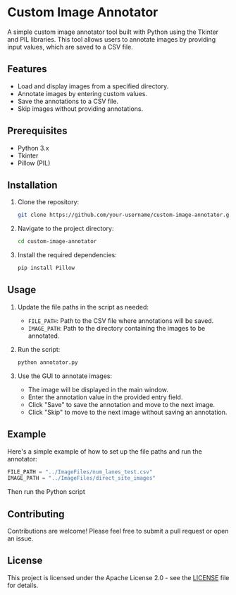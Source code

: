 # Custom Image Annotator

A simple custom image annotator tool built with Python using the Tkinter and PIL libraries. This tool allows users to annotate images by providing input values, which are saved to a CSV file.

## Features

- Load and display images from a specified directory.
- Annotate images by entering custom values.
- Save the annotations to a CSV file.
- Skip images without providing annotations.

## Prerequisites

- Python 3.x
- Tkinter
- Pillow (PIL)

## Installation

1. Clone the repository:

    ```bash
    git clone https://github.com/your-username/custom-image-annotator.git
    ```

2. Navigate to the project directory:

    ```bash
    cd custom-image-annotator
    ```

3. Install the required dependencies:

    ```bash
    pip install Pillow
    ```

## Usage

1. Update the file paths in the script as needed:

    - `FILE_PATH`: Path to the CSV file where annotations will be saved.
    - `IMAGE_PATH`: Path to the directory containing the images to be annotated.

2. Run the script:

    ```bash
    python annotator.py
    ```

3. Use the GUI to annotate images:
    - The image will be displayed in the main window.
    - Enter the annotation value in the provided entry field.
    - Click "Save" to save the annotation and move to the next image.
    - Click "Skip" to move to the next image without saving an annotation.

## Example

Here's a simple example of how to set up the file paths and run the annotator:

```python
FILE_PATH = "../ImageFiles/num_lanes_test.csv"
IMAGE_PATH = "../ImageFiles/direct_site_images"
```
Then run the Python script

## Contributing

Contributions are welcome! Please feel free to submit a pull request or open an issue.

## License

This project is licensed under the Apache License 2.0 - see the [LICENSE](LICENSE) file for details.
